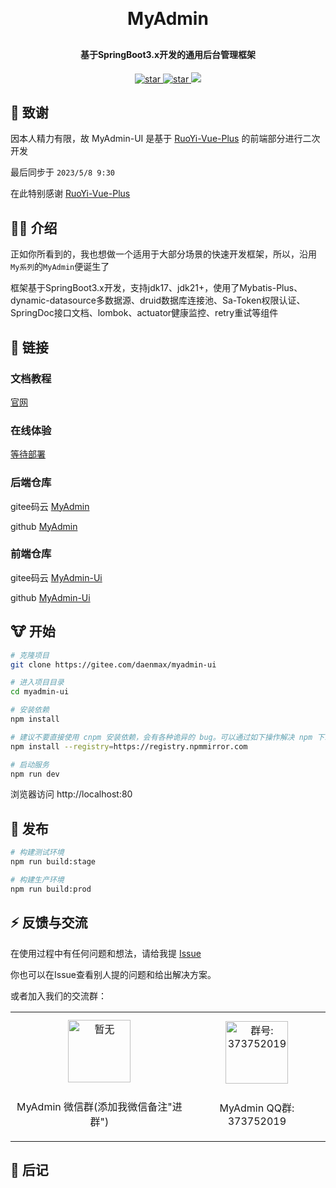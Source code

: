 <h1 align="center" style="margin: 30px 0 30px; font-weight: bold;">MyAdmin</h1>
<h4 align="center">基于SpringBoot3.x开发的通用后台管理框架</h4>
<p align="center">
<a href='https://gitee.com/daenmax/myadmin/stargazers'>
<img src='https://gitee.com/daenmax/myadmin/badge/star.svg?theme=dark' alt='star'>
</a>
<a href='https://github.com/daenmax/myadmin'>
<img src='https://img.shields.io/github/stars/daenmax/myadmin.svg?style=social&label=Stars' alt='star'>
</a>
<a href="#">
<img src="https://img.shields.io/badge/version-v1.2.0-brightgreen.svg">
</a>
</p>

## 👻 致谢

因本人精力有限，故 MyAdmin-UI 是基于 [RuoYi-Vue-Plus](https://gitee.com/dromara/RuoYi-Vue-Plus/) 的前端部分进行二次开发

最后同步于 `2023/5/8 9:30`

在此特别感谢 [RuoYi-Vue-Plus](https://gitee.com/dromara/RuoYi-Vue-Plus/)

## 🐻‍❄️ 介绍

正如你所看到的，我也想做一个适用于大部分场景的快速开发框架，所以，沿用`My系列`的`MyAdmin`便诞生了

框架基于SpringBoot3.x开发，支持jdk17、jdk21+，使用了Mybatis-Plus、dynamic-datasource多数据源、druid数据库连接池、Sa-Token权限认证、SpringDoc接口文档、lombok、actuator健康监控、retry重试等组件

## 🦊 链接

### 文档教程

[官网](https://daenmax.github.io/MyAdmin/)

### 在线体验

[等待部署](#)

### 后端仓库

gitee码云
[MyAdmin](https://gitee.com/daenmax/myadmin)

github
[MyAdmin](https://github.com/daenmax/myadmin)

### 前端仓库

gitee码云
[MyAdmin-Ui](https://gitee.com/daenmax/myadmin-ui)

github
[MyAdmin-Ui](https://github.com/daenmax/myadmin-ui)

## 🐮 开始

```bash
# 克隆项目
git clone https://gitee.com/daenmax/myadmin-ui

# 进入项目目录
cd myadmin-ui

# 安装依赖
npm install

# 建议不要直接使用 cnpm 安装依赖，会有各种诡异的 bug。可以通过如下操作解决 npm 下载速度慢的问题
npm install --registry=https://registry.npmmirror.com

# 启动服务
npm run dev
```

浏览器访问 http://localhost:80

## 🤖 发布

```bash
# 构建测试环境
npm run build:stage

# 构建生产环境
npm run build:prod
```

## ⚡ 反馈与交流

在使用过程中有任何问题和想法，请给我提 [Issue](https://gitee.com/daenmax/myadmin-ui/issues)

你也可以在Issue查看别人提的问题和给出解决方案。

或者加入我们的交流群：

<table>
  <tbody>
    <tr>
      <td align="center" valign="middle">
        <img src="#" alt="暂无" class="no-zoom" style="width:100px;margin: 10px;">
        <p>MyAdmin 微信群(添加我微信备注"进群")</p>
      </td>
      <td align="center" valign="middle">
        <img src="https://daenmax.github.io/MyAdmin/img/%E9%A6%96%E9%A1%B5%E5%9B%BE%E7%89%87/qqGroup.png" alt="群号: 373752019" style="width:100px;margin: 10px;">
        <p>MyAdmin QQ群: 373752019</p>
      </td>
    </tr>
  </tbody>
</table>

## 🐽 后记
